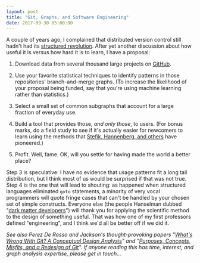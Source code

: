 ```yaml
---
layout: post
title: "Git, Graphs, and Software Engineering"
date: 2017-09-30 05:00:00
---
```


A couple of years ago,
I complained that distributed version control still hadn't had its
<a href="{{site.github.url}}/2015/07/20/git-as-goto.html">structured revolution</a>.
After yet another discussion about how useful it is versus how hard it is to learn,
I have a proposal:

1. Download data from several thousand large projects on <a href="http://github.com">GitHub</a>.

2. Use your favorite statistical techniques to identify patterns in those repositories' branch-and-merge graphs.
   (To increase the likelihood of your proposal being funded,
   say that you're using machine learning rather than statistics.)

3. Select a small set of common subgraphs that account for a large fraction of everyday use.

4. Build a tool that provides those, *and only those*, to users.
   (For bonus marks, do a field study to see if it's actually easier for newcomers to learn
   using the methods that <a href="http://ieeexplore.ieee.org/stamp/stamp.jsp?arnumber=7999115">Stefik, Hannenberg, and others</a> have pioneered.)

5. Profit.  Well, fame.  OK, will you settle for having made the world a better place?

Step 3 is speculative:
I have no evidence that usage patterns fit a long tail distribution,
but I think most of us would be surprised if that was not true.
Step 4 is the one that will lead to shouting:
as happened when structured languages eliminated `goto` statements,
a minority of very vocal programmers will quote fringe cases
that can't be handled by your chosen set of simple constructs.
Everyone else
(the people Hanselman dubbed "<a href="https://www.hanselman.com/blog/DarkMatterDevelopersTheUnseen99.aspx">dark matter developers</a>")
will thank you for applying the scientific method to the design of something useful.
That was how one of my first professors defined "engineering",
and I think we'd all be better off if we did it.

*See also Perez De Rosso and Jackson's thought-provoking papers
"<a href="https://spderosso.github.io/onward13.pdf">What's Wrong With Git? A Conceptual Design Analysis</a>"
and
"<a href="https://spderosso.github.io/oopsla16.pdf">Purposes, Concepts, Misfits, and a Redesign of Git</a>".
If anyone reading this has time, interest, and graph analysis expertise,
please get in touch...*
